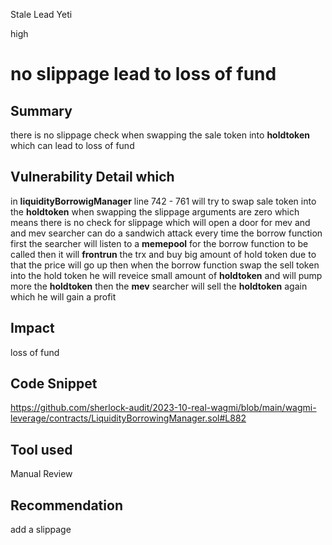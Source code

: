Stale Lead Yeti

high

# no slippage lead to loss of fund
## Summary
there is no  slippage check when swapping the sale token into **holdtoken** which can lead to loss of fund
## Vulnerability Detail which 
in **liquidityBorrowigManager** line 742 - 761 will try to swap sale token into the **holdtoken** when swapping the slippage arguments are zero which means there is no check for slippage which will open a door for mev and and mev searcher can do a sandwich attack every time the borrow function  first the searcher will listen to a **memepool**  for the borrow function to be called then it will **frontrun** the trx and buy big amount of hold token due to that the price will go up then when the borrow function swap the sell token  into the hold token   he will reveice small amount of **holdtoken** and will pump more the **holdtoken** then the **mev** searcher will sell the **holdtoken** again which he will gain a profit
## Impact
loss of fund
## Code Snippet
https://github.com/sherlock-audit/2023-10-real-wagmi/blob/main/wagmi-leverage/contracts/LiquidityBorrowingManager.sol#L882
## Tool used

Manual Review

## Recommendation
add a slippage  
